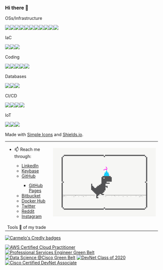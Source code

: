 ### Hi there 👋

<!--
**carmelo0x99/carmelo0x99** is a ✨ _special_ ✨ repository because its `README.md` (this file) appears on your GitHub profile.

Here are some ideas to get you started:

- 🔭 I’m currently working on ...
- 🌱 I’m currently learning ...
- 👯 I’m looking to collaborate on ...
- 🤔 I’m looking for help with ...
- 💬 Ask me about ...
- 📫 How to reach me: ...
- 😄 Pronouns: ...
- ⚡ Fun fact: ...

- 📫 Reach me through:
  - [LinkedIn](https://www.linkedin.com/in/carmelo/)
  - [Keybase](https://keybase.io/carmelo)
  - [GitHub](https://github.com/carmelo0x99)
    - [GitHub Pages](https://carmelo0x99.github.io/)
  - [Bitbucket](https://bitbucket.org/carmelo0x99/)
  - [Docker Hub](https://hub.docker.com/u/carmelo0x99)
  - [Twitter](https://twitter.com/carmelo0x99)
  - [Reddit](https://www.reddit.com/user/carmelo0x99)
  - [Instagram](https://www.instagram.com/carmelo0x99/)
-->

<table border="0">
  <tr>
    <td width="30%">
     <ul>
      <li>📫 Reach me through:</li>
       <ul>
        <li><a href="https://www.linkedin.com/in/carmelo/">LinkedIn</a></li>
        <li><a href="https://keybase.io/carmelo">Keybase</a></li>
        <li><a href="https://github.com/carmelo0x99">GitHub</a></li>
         <ul><li><a href="https://carmelo0x99.github.io/">GitHub Pages</a></li></ul>
        <li><a href="https://bitbucket.org/carmelo0x99/">Bitbucket</a></li>
        <li><a href="https://hub.docker.com/u/carmelo0x99">Docker Hub</a></li>
        <li><a href="https://twitter.com/carmelo0x99">Twitter</a></li>
        <li><a href="https://www.reddit.com/user/carmelo0x99">Reddit</a></li>
        <li><a href="https://www.instagram.com/carmelo0x99/">Instagram</a></li>
       </ul>
     </ul>
    </td>
    <td><img src="Social_dino_with_hat.gif"></td>
  </tr>
  <tr>
    <td width="30%">Tools 🔧 of my trade</td>
    <td>
      <tr>
        <p>OSs/Infrastructure</p>
        <img src="https://img.shields.io/badge/-Linux-FCC624.svg?style=flat&logo=linux&logoColor=white">
        <img src="https://img.shields.io/badge/-Unix-A42E2B.svg?style=flat&logo=gnu&logoColor=white">
        <img src="https://img.shields.io/badge/-AWS-232F3E.svg?style=flat&logo=amazonaws&logoColor=white">
        <img src="https://img.shields.io/badge/-Solaris-F80000.svg?style=flat&logo=oracle&logoColor=white">
        <img src="https://img.shields.io/badge/-Red Hat-EE0000.svg?style=flat&logo=redhat&logoColor=white">
        <img src="https://img.shields.io/badge/-KVM-EE0000.svg?style=flat&logo=redhatopenshift&logoColor=white">
        <img src="https://img.shields.io/badge/-Docker-2496ED.svg?style=flat&logo=docker&logoColor=white">
        <img src="https://img.shields.io/badge/-K3s-0075A8.svg?style=flat&logo=rancher&logoColor=white">
        <img src="https://img.shields.io/badge/-Kubernetes-326CE5.svg?style=flat&logo=kubernetes&logoColor=white">
        <img src="https://img.shields.io/badge/-VMware-607078.svg?style=flat&logo=vmware&logoColor=white">
        <img src="https://img.shields.io/badge/-Cisco-1BA0D7.svg?style=flat&logo=cisco&logoColor=white">
      </tr>
      <tr>
        <p>IaC</p>
        <img src="https://img.shields.io/badge/-Terraform-623CE4.svg?style=flat&logo=terraform&logoColor=white">
        <img src="https://img.shields.io/badge/-Vagrant-1868F2.svg?style=flat&logo=vagrant&logoColor=white">
        <img src="https://img.shields.io/badge/-Ansible-EE0000.svg?style=flat&logo=ansible&logoColor=white">
      </tr>
      <tr>
        <p>Coding</p>
        <img src="https://img.shields.io/badge/-Python-3776AB.svg?style=flat&logo=python&logoColor=white">
        <img src="https://img.shields.io/badge/-Go-00ADD8.svg?style=flat&logo=go&logoColor=white">
        <img src="https://img.shields.io/badge/-Haskell-5D4F85.svg?style=flat&logo=haskell&logoColor=white">
        <img src="https://img.shields.io/badge/-nodedotjs-339933.svg?style=flat&logo=nodedotjs&logoColor=white">
        <img src="https://img.shields.io/badge/-HTML5-E34F26.svg?style=flat&logo=html5&logoColor=white">
      </tr>
      <tr>
        <p>Databases</p>
        <img src="https://img.shields.io/badge/-MongoDB-47A248.svg?style=flat&logo=mongodb&logoColor=white">
        <img src="https://img.shields.io/badge/-Redis-DC382D.svg?style=flat&logo=redis&logoColor=white">
        <img src="https://img.shields.io/badge/-MySQL-4479A1.svg?style=flat&logo=mysql&logoColor=white">
      </tr>
      <tr>
        <p>CI/CD</p>
        <img src="https://img.shields.io/badge/-Git-F05032.svg?style=flat&logo=git&logoColor=white">
        <img src="https://img.shields.io/badge/-Gitea-609926.svg?style=flat&logo=gitea&logoColor=white">
        <img src="https://img.shields.io/badge/-Gogs-yellow.svg?style=flat&logo=gogs&logoColor=white">
        <img src="https://img.shields.io/badge/-Drone-212121.svg?style=flat&logo=drone&logoColor=white">
      </tr>
      <tr>
        <p>IoT</p>
        <img src="https://img.shields.io/badge/-RaspberryPi-C51A4A.svg?style=flat&logo=raspberrypi&logoColor=white">
        <img src="https://img.shields.io/badge/-Arduino-00979D.svg?style=flat&logo=arduino&logoColor=white">
        <img src="https://img.shields.io/badge/-Nvidia-76B900.svg?style=flat&logo=nvidia&logoColor=white">
      </tr>
       </br>
       <p>Made with <a href="https://simpleicons.org/">Simple Icons</a> and <a href="https://shields.io">Shields.io</a>.</p>
    </td>
  </tr>
<!--  <tr>
    <td colspan="2">
      <img src="https://github-readme-stats.vercel.app/api?username=carmelo0x99&show_icons=true&theme=radical">
    </td>
  </tr>//-->
</table>

[![Carmelo's Credly badges](https://github-readme-stats.vercel.app/api?username=carmelo0x99&show_icons=true&theme=vue)](https://github.com/anuraghazra/github-readme-stats)

<!--START_SECTION:badges-->

[![AWS Certified Cloud Practitioner](https://images.credly.com/size/110x110/images/68468004-5a85-4f3b-bc58-590773979486/AWS-CloudPractitioner-2020.png)](http://www.credly.com/badges/c7930113-a83a-4a16-abdc-22bfb8a56fba "AWS Certified Cloud Practitioner")
[![Professional Services Engineer Green Belt](https://images.credly.com/size/110x110/images/77926150-00bf-4908-8c11-5841aa2456e7/Green_Belt-Professional_Services_Engineer.png)](http://www.credly.com/badges/c6b4ec84-f00f-4d5d-85ec-89f92d63cc6b "Professional Services Engineer Green Belt")
[![Data Science @Cisco Green Belt](https://images.credly.com/size/110x110/images/ff1f45a0-4a03-4bac-af76-8dd934dae7c0/Data_Science_Green_Belt.png)](http://www.credly.com/badges/a941ddb3-ccb8-4985-85c7-b638f5875f71 "Data Science @Cisco Green Belt")
[![DevNet Class of 2020](https://images.credly.com/size/110x110/images/4d054f39-f581-4442-8923-c5cd32720ef6/Classof2020-badge-600x600.png)](http://www.credly.com/badges/9b50cd69-34e1-4fa4-ba8b-4a6f395ac167 "DevNet Class of 2020")
[![Cisco Certified DevNet Associate](https://images.credly.com/size/110x110/images/e21e94f7-feec-4717-9687-ac150b213f64/Cisco_DevNetAsst_600.png)](http://www.credly.com/badges/2dc090ad-c7f5-444b-a2e8-705276b9e73b "Cisco Certified DevNet Associate")
<!--END_SECTION:badges-->


